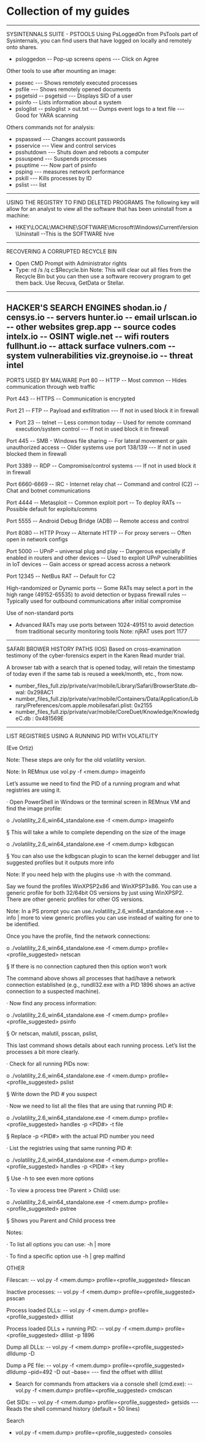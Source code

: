 # Collection of my guides
---------------------------------------------------------
SYSINTENNALS SUITE - PSTOOLS
Using PsLoggedOn from PsTools part of Sysinternals, you can find users that have logged on locally and remotely onto shares.

- psloggedon
-- Pop-up screens opens
--- Click on Agree

Other tools to use after mounting an image:
- psexec
--- Shows remotely executed processes
- psfile
--- Shows remotely opened documents
- psgetsid
-- psgetsid <user>
--- Displays SID of a user
- psinfo
-- Lists information about a system
- psloglist
-- psloglist > out.txt
--- Dumps event logs to a text file
--- Good for YARA scanning

Others commands not for analysis:
- pspasswd
--- Changes account passwords
- psservice
--- View and control services
- psshutdown
--- Shuts down and reboots a computer
- pssuspend
--- Suspends processes
- psuptime
--- Now part of psinfo
- psping
--- measures network performance
- pskill
--- Kills processes by ID
- pslist
--- list
---------------------------------------------------------
USING THE REGISTRY TO FIND DELETED PROGRAMS
The following key will allow for an analyst to view all the software that has been uninstall from a machine:
- HKEY\LOCAL\MACHINE\SOFTWARE\Microsoft\Windows\CurrentVersion\Uninstall
  --This is the SOFTWARE hive
---------------------------------------------------------
RECOVERING A CORRUPTED RECYCLE BIN
- Open CMD Prompt with Administrator rights
- Type: rd /s /q c:\$Recycle.bin
Note: This will clear out all files from the Recycle Bin but you can then use a software recovery program to get them back. Use Recuva, GetData or Stellar.
---------------------------------------------------------
HACKER'S SEARCH ENGINES
shodan.io / censys.io
-- servers
hunter.io
-- email
urlscan.io
-- other websites
grep.app
-- source codes
intelx.io
-- OSINT
wigle.net
-- wifi routers
fullhunt.io
-- attack surface
vulners.com
-- system vulnerabilities
viz.greynoise.io
-- threat intel
---------------------------------------------------------
PORTS USED BY MALWARE
Port 80
-- HTTP
-- Most common
-- Hides communication through web traffic

Port 443
-- HTTPS
-- Communication is encrypted

Port 21
-- FTP
-- Payload and exfiltration
--- If not in used block it in firewall

- Port 23
-- telnet
-- Less common today
-- Used for remote command execution/system control
--- If not in used block it in firewall

Port 445
-- SMB - Windows file sharing
-- For lateral movement or gain unauthorized access
-- Older systems use port 138/139
--- If not in used blocked them in firewall

Port 3389
-- RDP
-- Compromise/control systems
--- If not in used block it in firewall

Port 6660-6669
-- IRC - Internet relay chat
-- Command and control (C2)
-- Chat and botnet communications

Port 4444
-- Metasploit
-- Common exploit port
-- To deploy RATs
-- Possible default for exploits/comms

Port 5555
-- Android Debug Bridge (ADB)
-- Remote access and control

Port 8080
-- HTTP Proxy
-- Alternate HTTP
-- For proxy servers
-- Often open in network configs

Port 5000
-- UPnP – universal plug and play
-- Dangerous especially if enabled in routers and other devices
-- Used to exploit UPnP vulnerabilities in IoT devices
-- Gain access or spread access across a network

Port 12345
-- NetBus RAT
-- Default for C2

High-randomized or Dynamic ports
-- Some RATs may select a port in the high range (49152-65535) to avoid detection or bypass firewall rules
-- Typically used for outbound communications after initial compromise

Use of non-standard ports
- Advanced RATs may use ports between 1024-49151 to avoid detection from traditional security monitoring tools
Note: njRAT uses port 1177
---------------------------------------------------------
SAFARI BROWER HISTORY PATHS (IOS)
Based on cross-examination testimony of the cyber-forensics expert in the Karen Read murder trial.

A browser tab with a search that is opened today, will retain the timestamp of today even if the same tab is reused a week/month, etc., from now.
- number_files_full.zip/private/var/mobile/Library/Safari/BrowserState.db-wal: 0x298AC1
- number_files_full.zip/private/var/mobile/Containers/Data/Application/Library/Preferences/com.apple.mobilesafari.plist: 0x2155
- number_files_full.zip/private/var/mobile/CoreDuet/Knowledge/KnowledgeC.db : 0x481569E
---------------------------------------------------------


LIST REGISTRIES USING A RUNNING PID WITH VOLATILITY

(Eve Ortiz)

Note: These steps are only for the old volatility version.

Note: In REMnux use vol.py -f <mem.dump> imageinfo

Let’s assume we need to find the PID of a running program and what registries are using it.

·         Open PowerShell in Windows or the terminal screen in REMnux VM and find the image profile:

o   ./volatility_2.6_win64_standalone.exe -f <mem.dump> imageinfo

§  This will take a while to complete depending on the size of the image

o   ./volatility_2.6_win64_standalone.exe -f <mem.dump> kdbgscan

§  You can also use the kdbgscan plugin to scan the kernel debugger and list suggested profiles but it outputs more info

Note: If you need help with the plugins use -h with the command.

Say we found the profiles WinXPSP2x86 and WinXPSP3x86. You can use a generic profile for both 32/64bit OS versions by just using WinXPSP2. There are other generic profiles for other OS versions.

Note: In a PS prompt you can use./volatility_2.6_win64_standalone.exe - -info | more to view generic profiles you can use instead of waiting for one to be identified.

Once you have the profile, find the network connections:

o   ./volatility_2.6_win64_standalone.exe -f <mem.dump> profile=<profile_suggested> netscan

§  If there is no connection captured then this option won’t work

The command above shows all processes that had/have a network connection established (e.g., rundll32.exe with a PID 1896 shows an active connection to a suspected machine).

·         Now find any process information:

o   ./volatility_2.6_win64_standalone.exe -f <mem.dump> profile=<profile_suggested> psinfo

§  Or netscan, malutil, psscan, pslist,

This last command shows details about each running process. Let’s list the processes a bit more clearly.

·         Check for all running PIDs now:

o   ./volatility_2.6_win64_standalone.exe -f <mem.dump> profile=<profile_suggested> pslist

§  Write down the PID # you suspect

 

·         Now we need to list all the files that are using that running PID #:

o   ./volatility_2.6_win64_standalone.exe -f <mem.dump> profile=<profile_suggested> handles -p <PID#> -t file

§  Replace -p <PID#> with the actual PID number you need

 

·         List the registries using that same running PID #:

o   ./volatility_2.6_win64_standalone.exe -f <mem.dump> profile=<profile_suggested> handles -p <PID#> -t key

§  Use -h to see even more options

 

·         To view a process tree (Parent > Child) use:

o   ./volatility_2.6_win64_standalone.exe -f <mem.dump> profile=<profile_suggested> pstree

§  Shows you Parent and Child process tree

Notes:

·         To list all options you can use: -h | more

·         To find a specific option use -h | grep malfind

OTHER

Filescan:
-- vol.py -f <mem.dump> profile=<profile_suggested> filescan

Inactive processes:
-- vol.py -f <mem.dump> profile=<profile_suggested> psscan

Process loaded DLLs:
-- vol.py -f <mem.dump> profile=<profile_suggested> dlllist

Process loaded DLLs + running PID:
-- vol.py -f <mem.dump> profile=<profile_suggested> dlllist -p 1896

Dump all DLLs:
-- vol.py -f <mem.dump> profile=<profile_suggested> dlldump -D <output/>

Dump a PE file:
-- vol.py -f <mem.dump> profile=<profile_suggested> dlldump –pid=492 -D out –base=<offset>
--- find the offset with dlllist

- Search for commands from attackers via a console shell (cmd.exe):
-- vol.py -f <mem.dump> profile=<profile_suggested> cmdscan   

Get SIDs:
-- vol.py -f <mem.dump> profile=<profile_suggested> getsids
--- Reads the shell command history (default = 50 lines)

Search
- vol.py -f <mem.dump> profile=<profile_suggested> consoles
 

 
